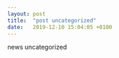 ```yaml
---
layout: post
title:  "post uncategorized"
date:   2019-12-10 15:04:05 +0100
---
```

news uncategorized
